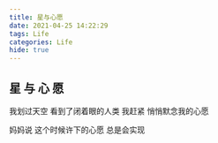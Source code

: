 ```yaml
---
title: 星与心愿
date: 2021-04-25 14:22:29
tags: Life
categories: Life
hide: true
---
```


## 星 与 心 愿

我划过天空
看到了闭着眼的人类
我赶紧
悄悄默念我的心愿

妈妈说
这个时候许下的心愿
总是会实现

